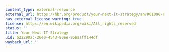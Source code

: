 ```yaml
---
content_type: external-resource
external_url: https://hbr.org/product/your-next-it-strategy/an/R0109G-PDF-ENG
has_external_license_warning: true
license: https://en.wikipedia.org/wiki/All_rights_reserved
status: ''
title: Your Next IT Strategy
uid: 622290ac-26e0-4543-80ee-95baaff144df
wayback_url: ''
---
```

